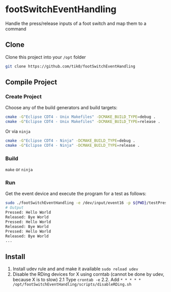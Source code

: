 # footSwitchEventHandling
Handle the press/release inputs of a foot switch and map them to a command

## Clone

Clone this project into your `/opt` folder

```bash
git clone https://github.com/tik0/footSwitchEventHandling
```

## Compile Project

### Create Project

Choose any of the build generators and build targets:

```bash
cmake -G"Eclipse CDT4 - Unix Makefiles" -DCMAKE_BUILD_TYPE=debug .
cmake -G"Eclipse CDT4 - Unix Makefiles" -DCMAKE_BUILD_TYPE=release .
```
Or via `ninja`
```bash
cmake -G"Eclipse CDT4 - Ninja" -DCMAKE_BUILD_TYPE=debug .
cmake -G"Eclipse CDT4 - Ninja" -DCMAKE_BUILD_TYPE=release .
```
### Build

`make` or `ninja`

### Run

Get the event device and execute the program for a test as follows:
```bash
sudo ./footSwitchEventHandling -e /dev/input/event16 -p ${PWD}/testPress.sh -r ${PWD}/testRelease.sh
# Output
Pressed: Hello World
Released: Bye World
Pressed: Hello World
Released: Bye World
Pressed: Hello World
Released: Bye World
...
```

## Install

1. Install udev rule and and make it available `sudo reload udev`
2. Disable the RDing devices for X using corntab (cannot be done by udev, because X is to slow)
2.1 Type `crontab -e`
2.2. Add `* * * * * /opt/footSwitchEventHandling/scripts/disableRDing.sh`